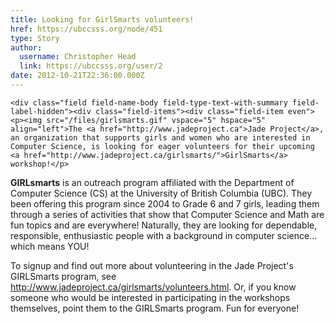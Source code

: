 ```yaml
---
title: Looking for GirlSmarts volunteers! 
href: https://ubccsss.org/node/451
type: Story
author:
  username: Christopher Head
  link: https://ubccsss.org/user/2
date: 2012-10-21T22:36:00.000Z
---
```



    <div class="field field-name-body field-type-text-with-summary field-label-hidden"><div class="field-items"><div class="field-item even"><p><img src="/files/girlsmarts.gif" vspace="5" hspace="5" align="left">The <a href="http://www.jadeproject.ca">Jade Project</a>, an organization that supports girls and women who are interested in Computer Science, is looking for eager volunteers for their upcoming <a href="http://www.jadeproject.ca/girlsmarts/">GirlSmarts</a> workshop!</p>
<p><strong>GIRLsmarts</strong> is an outreach program affiliated with the Department of Computer Science (CS) at the University of British Columbia (UBC). They been offering this program since 2004 to Grade 6 and 7 girls, leading them through a series of activities that show that Computer Science and Math are fun topics and are everywhere!  Naturally, they are looking for dependable, responsible, enthusiastic people with a background in computer science... which means YOU!</p>
<p>To signup and find out more about volunteering in the Jade Project&apos;s GIRLSmarts program, see <a href="http://www.jadeproject.ca/girlsmarts/volunteers.html">http://www.jadeproject.ca/girlsmarts/volunteers.html</a>.  Or, if you know someone who would be interested in participating in the workshops themselves, point them to the GIRLSmarts program.  Fun for everyone!</p>
</div></div></div>    <footer>
          </footer>
    